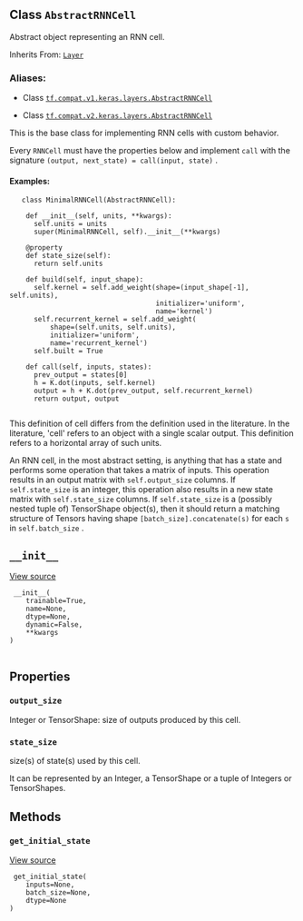 

## Class  `AbstractRNNCell` 
Abstract object representing an RNN cell.

Inherits From: [ `Layer` ](https://tensorflow.google.cn/api_docs/python/tf/keras/layers/Layer)



### Aliases:

- Class [ `tf.compat.v1.keras.layers.AbstractRNNCell` ](/api_docs/python/tf/keras/layers/AbstractRNNCell)

- Class [ `tf.compat.v2.keras.layers.AbstractRNNCell` ](/api_docs/python/tf/keras/layers/AbstractRNNCell)

This is the base class for implementing RNN cells with custom behavior.

Every  `RNNCell`  must have the properties below and implement  `call`  with
the signature  `(output, next_state) = call(input, state)` .



#### Examples:


```
   class MinimalRNNCell(AbstractRNNCell):

    def __init__(self, units, **kwargs):
      self.units = units
      super(MinimalRNNCell, self).__init__(**kwargs)

    @property
    def state_size(self):
      return self.units

    def build(self, input_shape):
      self.kernel = self.add_weight(shape=(input_shape[-1], self.units),
                                    initializer='uniform',
                                    name='kernel')
      self.recurrent_kernel = self.add_weight(
          shape=(self.units, self.units),
          initializer='uniform',
          name='recurrent_kernel')
      self.built = True

    def call(self, inputs, states):
      prev_output = states[0]
      h = K.dot(inputs, self.kernel)
      output = h + K.dot(prev_output, self.recurrent_kernel)
      return output, output
 
```

This definition of cell differs from the definition used in the literature.
In the literature, 'cell' refers to an object with a single scalar output.
This definition refers to a horizontal array of such units.

An RNN cell, in the most abstract setting, is anything that has
a state and performs some operation that takes a matrix of inputs.
This operation results in an output matrix with  `self.output_size`  columns.
If  `self.state_size`  is an integer, this operation also results in a new
state matrix with  `self.state_size`  columns.  If  `self.state_size`  is a
(possibly nested tuple of) TensorShape object(s), then it should return a
matching structure of Tensors having shape  `[batch_size].concatenate(s)` 
for each  `s`  in  `self.batch_size` .



##  `__init__` 
[View source](https://github.com/tensorflow/tensorflow/blob/r2.0/tensorflow/python/keras/engine/base_layer.py#L277-L363)



```
 __init__(
    trainable=True,
    name=None,
    dtype=None,
    dynamic=False,
    **kwargs
)
 
```



## Properties


###  `output_size` 
Integer or TensorShape: size of outputs produced by this cell.



###  `state_size` 
size(s) of state(s) used by this cell.

It can be represented by an Integer, a TensorShape or a tuple of Integers
or TensorShapes.



## Methods


###  `get_initial_state` 
[View source](https://github.com/tensorflow/tensorflow/blob/r2.0/tensorflow/python/keras/layers/recurrent.py#L976-L977)



```
 get_initial_state(
    inputs=None,
    batch_size=None,
    dtype=None
)
 
```


